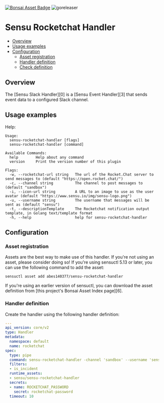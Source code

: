 [![Bonsai Asset Badge](https://img.shields.io/badge/Sensu%20Slack%20Handler-Download%20Me-brightgreen.svg?colorB=89C967&logo=sensu)](https://bonsai.sensu.io/assets/sensu/sensu-rocketchat-handler)
![goreleaser](https://github.com/abes140377/sensu-rocketchat-handler/workflows/goreleaser/badge.svg)

# Sensu Rocketchat Handler

- [Overview](#overview)
- [Usage examples](#usage-examples)
- [Configuration](#configuration)
  - [Asset registration](#asset-registration)
  - [Handler definition](#handler-definition)
  - [Check definition](#check-definition)

## Overview


The [Sensu Slack Handler][0] is a [Sensu Event Handler][3] that sends event data
to a configured Slack channel.

## Usage examples

Help:

```
Usage:
  sensu-rocketchat-handler [flags]
  sensu-rocketchat-handler [command]

Available Commands:
  help        Help about any command
  version     Print the version number of this plugin

Flags:
  -w, --rocketchat-url string   The url of the Rocket.Chat server to send messages to (default "https://open.rocket.chat/")
  -c, --channel string          The channel to post messages to (default "sandbox")
  -i, --icon-url string         A URL to an image to use as the user avatar (default "https://www.sensu.io/img/sensu-logo.png")
  -u, --username string         The username that messages will be sent as (default "sensu")
  -t, --descriptionTemplate     The Rocketchat notification output template, in Golang text/template format
  -h, --help                    help for sensu-rocketchat-handler
```

## Configuration

### Asset registration

Assets are the best way to make use of this handler. If you're not using an asset, please consider doing so! If you're using sensuctl 5.13 or later, you can use the following command to add the asset:

`sensuctl asset add abes140377/sensu-rocketchat-handler`

If you're using an earlier version of sensuctl, you can download the asset definition from [this project's
Bonsai Asset Index page][6].

### Handler definition

Create the handler using the following handler definition:

```yml
---
api_version: core/v2
type: Handler
metadata:
  namespace: default
  name: rocketchat
spec:
  type: pipe
  command: sensu-rocketchat-handler -channel 'sandbox' --username 'sensu'
  filters:
  - is_incident
  runtime_assets:
  - sensu/sensu-rocketchat-handler
  secrets:
  - name: ROCKETCHAT_PASSWORD
    secret: rocketchat-password
  timeout: 10
```
